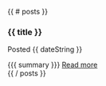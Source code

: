 {{ # posts }}
<div class="post-summary">
    <h3>{{ title }}</h3>
    <p class="post-date">Posted {{ dateString }}</p>
    {{{ summary }}}
    <a href="{{ link }}">Read more</a>
</div>
{{ / posts }}